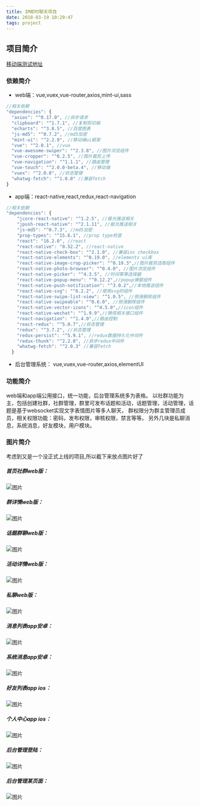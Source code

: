 ```yaml
---
title: IM即时聊天项目
date: 2018-03-19 10:29:47
tags: project
---
```


## 项目简介
[移动端测试地址](http://120.78.155.16:8080/)
### 依赖简介
* web端：vue,vuex,vue-router,axios,mint-ui,sass
```javascript
//相关依赖
"dependencies": {
  "axios": "^0.17.0", //异步请求
  "clipboard": "^1.7.1", //复制剪切板
  "echarts": "^3.8.5", //百度图表
  "js-md5": "^0.7.2", //md5加密
  "mint-ui": "^2.2.9", //移动端ui框架
  "vue": "^2.0.1", //vue
  "vue-awesome-swiper": "^2.3.8", //图片浏览组件
  "vue-cropper": "^0.2.5", //图片裁剪上传
  "vue-navigation": "^1.1.1", //路由管理
  "vue-touch": "^2.0.0-beta.4", //移动端
  "vuex": "^2.0.0", //状态管理
  "whatwg-fetch": "^1.0.0" //兼容fetch
}
```
* app端：react-native,react,redux,react-navigation
```javascript
//相关依赖
"dependencies": {
    "jcore-react-native": "^1.2.5", //极光推送相关
    "jpush-react-native": "^2.1.11", //极光推送相关
    "js-md5": "^0.7.3", //md5加密
    "prop-types": "^15.6.1", //prop type检查
    "react": "16.2.0", //react
    "react-native": "0.52.2", //react-native
    "react-native-check-box": "^2.1.0", //兼容ios checkbox
    "react-native-elements": "^0.19.0", //elements ui库
    "react-native-image-crop-picker": "^0.19.3",//图片裁剪选取组件
    "react-native-photo-browser": "^0.4.0", //图片浏览组件
    "react-native-picker": "^4.3.5", //时间等等选择器
    "react-native-popup-menu": "^0.12.2",//popup弹窗组件
    "react-native-push-notification": "^3.0.2",//本地推送组件
    "react-native-svg": "^6.2.2", //使用svg的组件
    "react-native-swipe-list-view": "^1.0.5", //侧滑删除组件
    "react-native-swipeable": "^0.6.0", //侧滑删除组件
    "react-native-vector-icons": "^4.5.0",//icon组件
    "react-native-wechat": "^1.9.9",//微信相关接口组件
    "react-navigation": "^1.4.0",//路由控制
    "react-redux": "^5.0.7",//状态管理
    "redux": "^3.7.2", //状态管理
    "redux-persist": "^5.9.1", //redux数据持久化中间件
    "redux-thunk": "^2.2.0", //异步redux中间件
    "whatwg-fetch": "^2.0.3" //兼容fetch
  }
```
* 后台管理系统： vue,vuex,vue-router,axios,elementUI


### 功能简介
web端和app端公用接口，统一功能，后台管理系统多为表格。
以社群功能为主，包括创建社群，社群管理，群里可发布话题和活动，话题管理，活动管理，话题是基于websocket实现文字表情图片等多人聊天，
群权限分为群主管理员成员，相关权限功能：密码，发布权限，审核权限，禁言等等。
另外几块是私聊消息，系统消息，好友模块，用户模块。


### 图片简介
考虑到又是一个没正式上线的项目,所以截下来放点图片好了
##### 首页社群web版：
![图片](https://raw.githubusercontent.com/cry101/Some-little-projects/master/image/dapaijiadao/1.jpg)

##### 群详情web版：
![图片](https://raw.githubusercontent.com/cry101/Some-little-projects/master/image/dapaijiadao/2.jpg)

##### 话题群聊web版：
![图片](https://raw.githubusercontent.com/cry101/Some-little-projects/master/image/dapaijiadao/3.jpg)

##### 活动详情web版：
![图片](https://raw.githubusercontent.com/cry101/Some-little-projects/master/image/dapaijiadao/4.jpg)

##### 私聊web版：
![图片](https://raw.githubusercontent.com/cry101/Some-little-projects/master/image/dapaijiadao/5.jpg)

##### 消息列表app安卓：
![图片](https://raw.githubusercontent.com/cry101/Some-little-projects/master/image/dapaijiadao/6.jpg)

##### 系统消息app安卓：
![图片](https://raw.githubusercontent.com/cry101/Some-little-projects/master/image/dapaijiadao/7.jpg)

##### 好友列表app ios：
![图片](https://raw.githubusercontent.com/cry101/Some-little-projects/master/image/dapaijiadao/8.jpg)

##### 个人中心app ios：
![图片](https://raw.githubusercontent.com/cry101/Some-little-projects/master/image/dapaijiadao/9.jpg)

##### 后台管理登陆：
![图片](https://raw.githubusercontent.com/cry101/Some-little-projects/master/image/dapaijiadao/10.jpg)

##### 后台管理某页面：
![图片](https://raw.githubusercontent.com/cry101/Some-little-projects/master/image/dapaijiadao/11.jpg)





